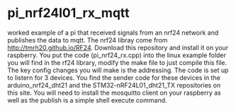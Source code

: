 # pi_nrf24l01_rx_mqtt
worked example of a pi that received  signals from an nrf24 network and publishes the data to mqtt.
The nrf24 libray come from http://tmrh20.github.io/RF24. Download this repository and install it on your raspberry.
You put the code (pi_nrf24_rx.cpp) into the linux example folder you will find in the rf24 library, modify the make file to just compile this file.
The key config changes you will make is the addressing. The code is set up to listern for 3 devices. You find the sender code for these devices in the arduino_nrf24_dht21 and the STM32-nRF24L01_dht21_TX repositories on this site.
You will need to install the mosquitto client on your raspberry as well as the publish is a simple shell execute command.
